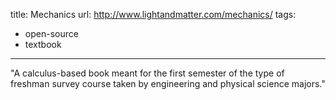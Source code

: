 title: Mechanics
url: http://www.lightandmatter.com/mechanics/
tags:
  - open-source
  - textbook
---
"A calculus-based book meant for the first semester of the type of freshman survey course taken by engineering and physical science majors."

